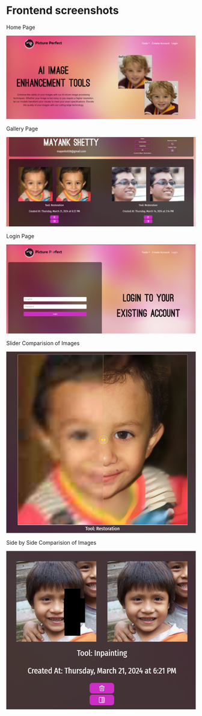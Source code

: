 # Frontend screenshots
Home Page

![Home Page](./screenshots/unnamed.png)

Gallery Page

![Gallery Page](./screenshots/unnamed-2.png)

Login Page

![Login Page](./screenshots/unnamed-3.png)

Slider Comparision of Images

![Slider Comparision of Images](./screenshots/unnamed-4.png)

Side by Side Comparision of Images

![Side by Side Comparision of Images](./screenshots/unnamed-5.png)
